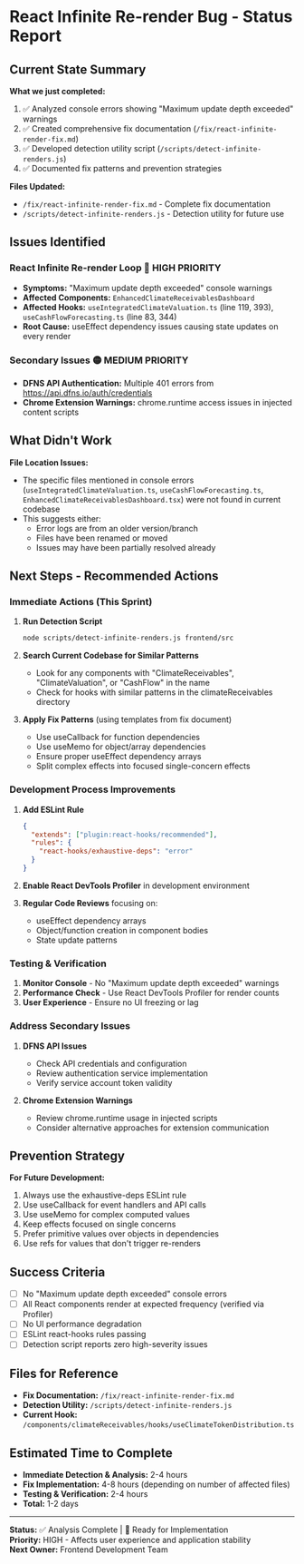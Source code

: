 # React Infinite Re-render Bug - Status Report

## Current State Summary

**What we just completed:**
1. ✅ Analyzed console errors showing "Maximum update depth exceeded" warnings
2. ✅ Created comprehensive fix documentation (`/fix/react-infinite-render-fix.md`)
3. ✅ Developed detection utility script (`/scripts/detect-infinite-renders.js`)
4. ✅ Documented fix patterns and prevention strategies

**Files Updated:**
- `/fix/react-infinite-render-fix.md` - Complete fix documentation
- `/scripts/detect-infinite-renders.js` - Detection utility for future use

## Issues Identified

### React Infinite Re-render Loop 🚨 HIGH PRIORITY
- **Symptoms:** "Maximum update depth exceeded" console warnings
- **Affected Components:** `EnhancedClimateReceivablesDashboard` 
- **Affected Hooks:** `useIntegratedClimateValuation.ts` (line 119, 393), `useCashFlowForecasting.ts` (line 83, 344)
- **Root Cause:** useEffect dependency issues causing state updates on every render

### Secondary Issues 🟡 MEDIUM PRIORITY  
- **DFNS API Authentication:** Multiple 401 errors from https://api.dfns.io/auth/credentials
- **Chrome Extension Warnings:** chrome.runtime access issues in injected content scripts

## What Didn't Work

**File Location Issues:**
- The specific files mentioned in console errors (`useIntegratedClimateValuation.ts`, `useCashFlowForecasting.ts`, `EnhancedClimateReceivablesDashboard.tsx`) were not found in current codebase
- This suggests either:
  - Error logs are from an older version/branch
  - Files have been renamed or moved
  - Issues may have been partially resolved already

## Next Steps - Recommended Actions

### Immediate Actions (This Sprint)

1. **Run Detection Script**
   ```bash
   node scripts/detect-infinite-renders.js frontend/src
   ```

2. **Search Current Codebase for Similar Patterns**
   - Look for any components with "ClimateReceivables", "ClimateValuation", or "CashFlow" in the name
   - Check for hooks with similar patterns in the climateReceivables directory

3. **Apply Fix Patterns** (using templates from fix document)
   - Use useCallback for function dependencies
   - Use useMemo for object/array dependencies  
   - Ensure proper useEffect dependency arrays
   - Split complex effects into focused single-concern effects

### Development Process Improvements

1. **Add ESLint Rule**
   ```json
   {
     "extends": ["plugin:react-hooks/recommended"],
     "rules": {
       "react-hooks/exhaustive-deps": "error"
     }
   }
   ```

2. **Enable React DevTools Profiler** in development environment

3. **Regular Code Reviews** focusing on:
   - useEffect dependency arrays
   - Object/function creation in component bodies
   - State update patterns

### Testing & Verification

1. **Monitor Console** - No "Maximum update depth exceeded" warnings
2. **Performance Check** - Use React DevTools Profiler for render counts
3. **User Experience** - Ensure no UI freezing or lag

### Address Secondary Issues

1. **DFNS API Issues**
   - Check API credentials and configuration
   - Review authentication service implementation
   - Verify service account token validity

2. **Chrome Extension Warnings**
   - Review chrome.runtime usage in injected scripts
   - Consider alternative approaches for extension communication

## Prevention Strategy

**For Future Development:**
1. Always use the exhaustive-deps ESLint rule
2. Use useCallback for event handlers and API calls
3. Use useMemo for complex computed values
4. Keep effects focused on single concerns
5. Prefer primitive values over objects in dependencies
6. Use refs for values that don't trigger re-renders

## Success Criteria

- [ ] No "Maximum update depth exceeded" console errors
- [ ] All React components render at expected frequency (verified via Profiler)
- [ ] No UI performance degradation
- [ ] ESLint react-hooks rules passing
- [ ] Detection script reports zero high-severity issues

## Files for Reference

- **Fix Documentation:** `/fix/react-infinite-render-fix.md`
- **Detection Utility:** `/scripts/detect-infinite-renders.js`
- **Current Hook:** `/components/climateReceivables/hooks/useClimateTokenDistribution.ts`

## Estimated Time to Complete

- **Immediate Detection & Analysis:** 2-4 hours
- **Fix Implementation:** 4-8 hours (depending on number of affected files)
- **Testing & Verification:** 2-4 hours
- **Total:** 1-2 days

---

**Status:** ✅ Analysis Complete | 🔄 Ready for Implementation  
**Priority:** HIGH - Affects user experience and application stability  
**Next Owner:** Frontend Development Team
